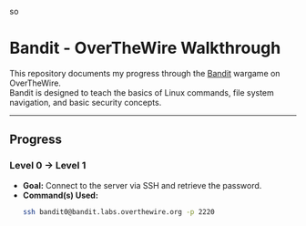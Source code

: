 so
# Bandit - OverTheWire Walkthrough

This repository documents my progress through the [Bandit](https://overthewire.org/wargames/bandit/) wargame on OverTheWire.  
Bandit is designed to teach the basics of Linux commands, file system navigation, and basic security concepts.

---

## Progress

### Level 0 → Level 1
- **Goal:** Connect to the server via SSH and retrieve the password.
- **Command(s) Used:**
  ```bash
  ssh bandit0@bandit.labs.overthewire.org -p 2220
